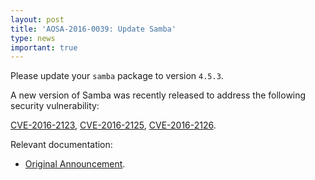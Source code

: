 ```yaml
---
layout: post
title: 'AOSA-2016-0039: Update Samba'
type: news
important: true
---
```


Please update your `samba` package to version `4.5.3`.

A new version of Samba was recently released to address the following security vulnerability:

[CVE-2016-2123](https://cve.mitre.org/cgi-bin/cvename.cgi?name=CVE-2016-2123), [CVE-2016-2125](https://cve.mitre.org/cgi-bin/cvename.cgi?name=CVE-2016-2125), [CVE-2016-2126](https://cve.mitre.org/cgi-bin/cvename.cgi?name=CVE-2016-2126).

Relevant documentation:

- [Original Announcement](https://www.samba.org/samba/history/samba-4.5.3.html).